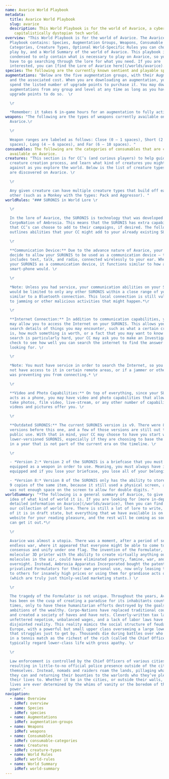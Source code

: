 ```yaml
---
name: Avarice World Playbook
metadata:
  title: Avarice World Playbook
  slug: avarice
  description: This World Playbook is for the world of Avarice, a cyberpunk-ishly
    capitalistically dystopian tech world.
overview: "This World Playbook is for the world of Avarice. The Avarice World
  Playbook contains: Species, Augmentation Groups, Weapons, Consumable
  Categories, Creature Types, Optional World-Specific Rules you can choose to
  play by, and a World Summary of the world of Avarice. This playbook is
  condensed to only contain what is necessary to play on Avarice, so you don't
  have to go searching through the lore for what you need. If you are
  interested, you can [find the Lore of Avarice here](/worlds/avarice)."
species: The following are the currently known sentient and playable species on Avarice.
augmentations: "Below are the five augmentation groups, with their Augmentations
  and the associated cost. When you are downloading an augmentation, you must
  spend the listed number of upgrade points to purchase it. You may download
  augmentations from any group and level at any time as long as you have the
  upgrade points to do so.  \r

  \r

  *Remember: it takes 6 in-game hours for an augmentation to fully activate.*"
weapons: "The following are the types of weapons currently available on
  Avarice.\r

  \r

  Weapon ranges are labeled as follows: Close (0 – 1 spaces), Short (2 – 4
  spaces), Long (4 – 6 spaces), and Far (6 – 10 spaces). "
consumables: The following are the categories of consumables that are currently
  available on Avarice.
creatures: "This section is for CC’s (and curious players) to help guide the
  creature creation process, and learn what kind of creatures you might be up
  against as you explore the world. Below is the list of creature types there
  are discovered on Avarice. \r

  \r

  Any given creature can have multiple creature types that build off each
  other (such as a Monkey with the types: Pack and Aggressor). "
worldRules: "### SURONIS in World Lore \r

  \r

  In the lore of Avarice, the SURONIS is technology that was developed by the
  CorpoNation of Ambrosia. This means that the SURONIS has extra capabilities
  that CC’s can choose to add to their campaigns, if desired. The following list
  outlines abilities that your CC might add to your already existing SURONIS. \r

  \r

  **Communication Device:** Due to the advance nature of Avarice, your CC may
  decide to allow your SURONIS to be used as a communication device – this
  includes text, talk, and radio, connected wirelessly to your ear. When using
  your SURONIS as a communication device, it functions similar to how a
  smart-phone would. \r

  \r

  *Note: Unless you had service, your communication abilities on your SURONIS
  would be limited to only any other SURONIS within a close range of you,
  similar to a Bluetooth connection. This local connection is still vulnerable
  to jamming or other malicious activities that might happen.*\r

  \r

  **Internet Connection:** In addition to communication capabilities, your CC
  may allow you to access the Internet on your SURONIS. This allows you to
  search details of things you may encounter, such as what a certain creature
  is, how much something is worth, or a fact that you may want to know. If a
  search is particularly hard, your CC may ask you to make an Investigation
  check to see how well you can search the internet to find the answer you are
  looking for. \r

  \r

  *Note: You must have service in order to search the Internet, so you might
  not have access to it in certain remote areas, or if a jammer or other device
  was preventing you from connecting.* \r

  \r

  **Video and Photo Capabilities:** On top of everything, since your SURONIS
  acts as a phone, you may have video and photo capabilities that allow you to
  take photos, film video, live-stream, or any other number of capabilities that
  videos and pictures offer you. \r

  \r

  **Outdated SURONIS:** The current SURONIS version is v9. There were 8 other
  versions before this one, and a few of those versions are still out there for
  public use. With that in mind, your CC may choose to have you start with a
  lower-versioned SURONIS, especially if they are choosing to base the campaign
  in a year that is not part of the current era on the timeline. \r

  \r

  - *Version 2:* Version 2 of the SURONIS is a briefcase that you must have
  equipped as a weapon in order to use. Meaning, you must always have it
  equipped and if you lose your briefcase, you lose all of your belongings. \r

  - *Version 8:* Version 8 of the SURONIS only has the ability to store up to
  9 copies of the same item, because it still used a physical screen, and there
  was not enough space on the screen to allow for double digits. "
worldSummary: "*The following is a general summary of Avarice, to give you an
  idea of what kind of world it is. If you are looking for [more in-depth and
  detailed information on Avarice](/worlds/avarice), then you can find that in
  our collection of world lore. There is still a lot of lore to write, and a lot
  of it is in draft state, but everything that we have available is on our
  website for your reading pleasure, and the rest will be coming as soon as we
  can get it out.*\r

  \r

  Avarice was almost a utopia. There was a moment, after a period of seemingly
  endless war, where it appeared that everyone might be able to come to a
  consensus and unify under one flag. The invention of the Formulator, a
  molecular 3D printer with the ability to create virtually anything out of the
  molecules in the air, could have eliminated poverty, famine, war, and sickness
  overnight. Instead, Ambrosia Apparatus Incorporated bought the patent and
  privatized Formulators for their own personal use, now only leasing them out
  to others for insanely high prices or using them for grandiose acts of charity
  (which are truly just thinly-veiled marketing stunts.) \r

  \r

  The tragedy of the Formulator is not unique. Throughout the years, Avarice
  has been on the cusp of creating a paradise for its inhabitants countless
  times, only to have these humanitarian efforts destroyed by the goals and
  ambitions of the wealthy. Corpo-Nations have replaced traditional countries
  and created a society of haves and have nots. Cleverly-written tax laws,
  unfettered nepotism, unbalanced wages, and a lack of labor laws have created a
  disjointed reality. This reality mimics the social structure of feudal age
  Europe, with a powerful but small upper class overseeing a large lower class
  that struggles just to get by. Thousands die during battles over who cheated
  in a tennis match as the richest of the rich (called the Chief Officers)
  typically regard lower-class life with gross apathy. \r

  \r

  Law enforcement is controlled by the Chief Officers of various cities,
  resulting in little-to-no official police presence outside of the cities
  themselves. Instead, nomads and raiders roam the lands, pillaging whatever
  they can and returning their bounties to the warlords who they’ve pledged
  their lives to. Whether it be in the cities, or outside their walls, people’s
  lives are ever determined by the whims of vanity or the boredom of those in
  power."
navigation:
  - name: Overview
    idRef: overview
  - name: Species
    idRef: species
  - name: Augmentations
    idRef: augmentation-groups
  - name: Weapons
    idRef: weapons
  - name: Consumables
    idRef: consumable-categories
  - name: Creatures
    idRef: creature-types
  - name: World Rules
    idRef: world-rules
  - name: World Summary
    idRef: world-summary
---
```

